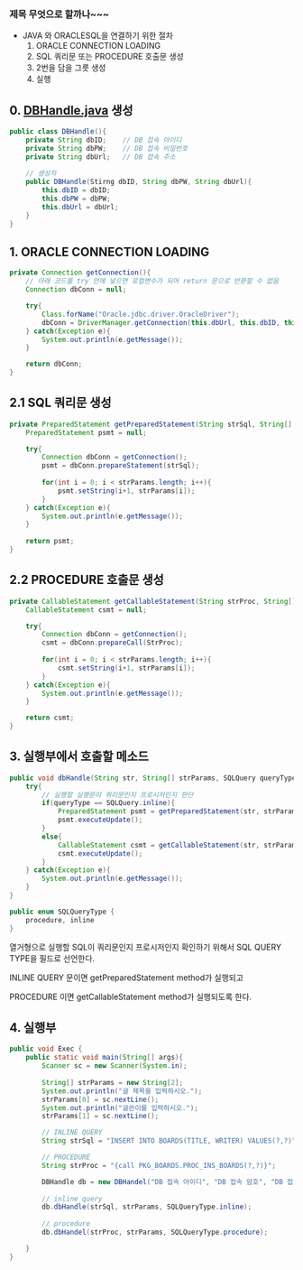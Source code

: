 ### 제목 무엇으로 할까나~~~
- JAVA 와 ORACLESQL을 연결하기 위한 절차
    1. ORACLE CONNECTION LOADING
    2. SQL 쿼리문 또는 PROCEDURE 호출문 생성
    3. 2번을 담을 그릇 생성
    4. 실행

## 0. [DBHandle.java](http://DBHandle.java) 생성

```java
public class DBHandle(){
	private String dbID;    // DB 접속 아이디
	private String dbPW;    // DB 접속 비밀번호
	private String dbUrl;   // DB 접속 주소
	
	// 생성자
	public DBHandle(Stirng dbID, String dbPW, String dbUrl){
		this.dbID = dbID;
		this.dbPW = dbPW;
		this.dbUrl = dbUrl;
	}
}
```

## 1. ORACLE CONNECTION LOADING

```java
private Connection getConnection(){
	// 아래 코드를 try 안에 넣으면 로컬변수가 되어 return 문으로 반환할 수 없음
	Connection dbConn = null;

	try{
		Class.forName("Oracle.jdbc.driver.OracleDriver");
		dbConn = DriverManager.getConnection(this.dbUrl, this.dbID, this.dbPW);
	} catch(Exception e){
		System.out.println(e.getMessage());
	}

	return dbConn;
}
```

## 2.1 SQL 쿼리문 생성

```java
private PreparedStatement getPreparedStatement(String strSql, String[] strParams){
	PreparedStatement psmt = null;

	try{
		Connection dbConn = getConnection();
		psmt = dbConn.prepareStatement(strSql);
		
		for(int i = 0; i < strParams.length; i++){
			psmt.setString(i+1, strParams[i]);
		}
	} catch(Exception e){
		System.out.println(e.getMessage());
	}
	
	return psmt;
}
```

## 2.2 PROCEDURE 호출문 생성

```java
private CallableStatement getCallableStatement(String strProc, String[] strParams){
	CallableStatement csmt = null;

	try{
		Connection dbConn = getConnection();
		csmt = dbConn.prepareCall(StrProc);
		
		for(int i = 0; i < strParams.length; i++){
			csmt.setString(i+1, strParams[i]);
		}
	} catch(Exception e){
		System.out.println(e.getMessage());
	}

	return csmt;
}
```

## 3. 실행부에서 호출할 메소드

```java
public void dbHandle(String str, String[] strParams, SQLQuery queryType){
	try{
		// 실행할 실행문이 쿼리문인지 프로시저인지 판단 
		if(queryType == SQLQuery.inline){
			PreparedStatement psmt = getPreparedStatement(str, strParams);
			psmt.executeUpdate();
		}
		else{
			CallableStatement csmt = getCallableStatement(str, strParams);
			csmt.executeUpdate();
		}
	} catch(Exception e){
		System.out.println(e.getMessage());
	}
}
```

```java
public enum SQLQueryType {
	procedure, inline
}
```

열거형으로 실행할 SQL이 쿼리문인지 프로시저인지 확인하기 위해서 SQL QUERY TYPE을 필드로 선언한다.

INLINE QUERY 문이면 getPreparedStatement method가 실행되고

PROCEDURE 이면 getCallableStatement method가 실행되도록 한다.

## 4. 실행부

```java
public void Exec {
	public static void main(String[] args){
		Scanner sc = new Scanner(System.in);
		
		String[] strParams = new String[2];
		System.out.println("글 제목을 입력하시오.");
		strParams[0] = sc.nextLine();
		System.out.println("글쓴이를 입력하시오.");
		strParams[1] = sc.nextLine();

		// INLINE QUERY 
		String strSql = "INSERT INTO BOARDS(TITLE, WRITER) VALUES(?,?)";

		// PROCEDURE
		String strProc = "{call PKG_BOARDS.PROC_INS_BOARDS(?,?)}";

		DBHandle db = new DBHandel("DB 접속 아이디", "DB 접속 암호", "DB 접속 주소");
		
		// inline query 
		db.dbHandle(strSql, strParams, SQLQueryType.inline);
		
		// procedure
		db.dbHandel(strProc, strParams, SQLQueryType.procedure);

	}
}
```
